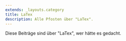 ```yaml
---
extends: _layouts.category
title: LaTex
description: Alle Pfosten über "LaTex".
---
```

          
Diese Beiträge sind über "LaTex", wer hätte es gedacht.
          